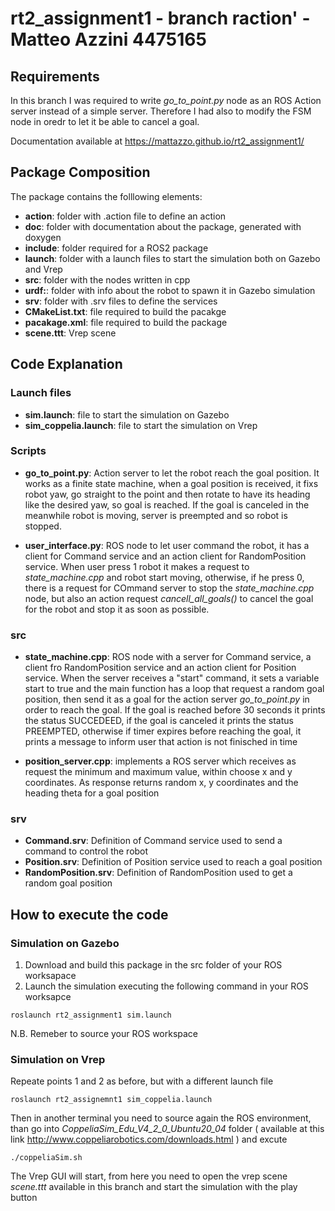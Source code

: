 # rt2_assignment1 - branch raction' - Matteo Azzini 4475165

## Requirements
In this branch I was required to write *go_to_point.py* node as an ROS Action server instead of a simple server. Therefore I had also to modify the FSM node in oredr to let it be able to cancel a goal.

Documentation available at https://mattazzo.github.io/rt2_assignment1/

## Package Composition
The package contains the folllowing elements:</br>
- **action**: folder with .action file to define an action</br>
- **doc**: folder with documentation about the package, generated with doxygen </br>
- **include**: folder required for a ROS2 package </br>
- **launch**: folder with a launch files to start the simulation both on Gazebo and Vrep</br>
- **src**: folder with the nodes written in cpp </br>
- **urdf:**: folder with info about the robot to spawn it in Gazebo simulation 
- **srv**: folder with .srv files to define the services</br>
- **CMakeList.txt**: file required to build the pacakge</br>
- **pacakage.xml**: file required to build the package</br>
- **scene.ttt**: Vrep scene 

## Code Explanation

### Launch files
- **sim.launch**: file to start the simulation on Gazebo 
- **sim_coppelia.launch**: file to start the simulation on Vrep

### Scripts
- **go_to_point.py**: Action server to let the robot reach the goal position. It works as a finite state machine, when a goal position is received, it fixs robot yaw, go straight to the point and then rotate to have its heading like the desired yaw, so goal is reached. If the goal is canceled in the meanwhile robot is moving, server is preempted and so robot is stopped. 

- **user_interface.py**: ROS node to let user command the robot, it has a client for Command service and an action client for RandomPosition service. When user press 1 robot it makes a request to *state_machine.cpp* and robot start moving, otherwise, if he press 0, there is a request for COmmand server to stop the *state_machine.cpp* node, but also an action request *cancell_all_goals()* to cancel the goal for the robot and stop it as soon as possible.  

### src
- **state_machine.cpp**: ROS node with a server for Command service, a client fro RandomPosition service and an action client for Position service. When the server receives a "start" command, it sets a variable start to true and the main function has a loop that request a random goal position, then send it as a goal for the action server *go_to_point.py* in order to reach the goal. If the goal is reached before 30 seconds it prints the status SUCCEDEED, if the goal is canceled it prints the status PREEMPTED, otherwise if timer expires before reaching the goal, it prints a message to inform user that action is not finisched in time

- **position_server.cpp**: implements a ROS server which receives as request the minimum and maximum value, within choose x and y coordinates. As response returns random x, y coordinates and the heading theta for a goal position

### srv
- **Command.srv**: Definition of Command service used to send a command to control the robot  </br>
- **Position.srv**: Definition of Position service used to reach a goal position</br>
- **RandomPosition.srv**: Definition of RandomPosition used to get a random goal position</br>

## How to execute the code
### Simulation on Gazebo 
1. Download and build this package in the src folder of your ROS worksapace
2. Launch the simulation executing the following command in your ROS worksapce
```
roslaunch rt2_assignment1 sim.launch
```
N.B. Remeber to source your ROS workspace 

### Simulation on Vrep 
Repeate points 1 and 2 as before, but with a different launch file
```
roslaunch rt2_assignemnt1 sim_coppelia.launch
```
Then in another terminal you need to source again the ROS environment, than go into *CoppeliaSim_Edu_V4_2_0_Ubuntu20_04* folder ( available at this link http://www.coppeliarobotics.com/downloads.html ) and excute 
```
./coppeliaSim.sh
```
The Vrep GUI will start, from here you need to open the vrep scene *scene.ttt* available in this branch and start the simulation with the play button

